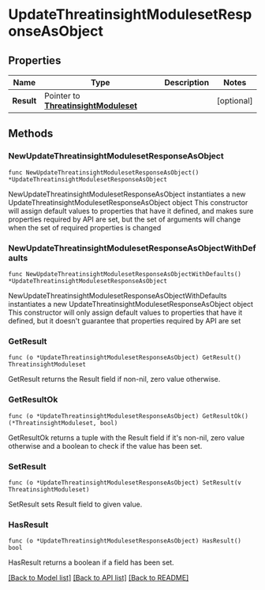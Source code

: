 # UpdateThreatinsightModulesetResponseAsObject

## Properties

Name | Type | Description | Notes
------------ | ------------- | ------------- | -------------
**Result** | Pointer to [**ThreatinsightModuleset**](ThreatinsightModuleset.md) |  | [optional] 

## Methods

### NewUpdateThreatinsightModulesetResponseAsObject

`func NewUpdateThreatinsightModulesetResponseAsObject() *UpdateThreatinsightModulesetResponseAsObject`

NewUpdateThreatinsightModulesetResponseAsObject instantiates a new UpdateThreatinsightModulesetResponseAsObject object
This constructor will assign default values to properties that have it defined,
and makes sure properties required by API are set, but the set of arguments
will change when the set of required properties is changed

### NewUpdateThreatinsightModulesetResponseAsObjectWithDefaults

`func NewUpdateThreatinsightModulesetResponseAsObjectWithDefaults() *UpdateThreatinsightModulesetResponseAsObject`

NewUpdateThreatinsightModulesetResponseAsObjectWithDefaults instantiates a new UpdateThreatinsightModulesetResponseAsObject object
This constructor will only assign default values to properties that have it defined,
but it doesn't guarantee that properties required by API are set

### GetResult

`func (o *UpdateThreatinsightModulesetResponseAsObject) GetResult() ThreatinsightModuleset`

GetResult returns the Result field if non-nil, zero value otherwise.

### GetResultOk

`func (o *UpdateThreatinsightModulesetResponseAsObject) GetResultOk() (*ThreatinsightModuleset, bool)`

GetResultOk returns a tuple with the Result field if it's non-nil, zero value otherwise
and a boolean to check if the value has been set.

### SetResult

`func (o *UpdateThreatinsightModulesetResponseAsObject) SetResult(v ThreatinsightModuleset)`

SetResult sets Result field to given value.

### HasResult

`func (o *UpdateThreatinsightModulesetResponseAsObject) HasResult() bool`

HasResult returns a boolean if a field has been set.


[[Back to Model list]](../README.md#documentation-for-models) [[Back to API list]](../README.md#documentation-for-api-endpoints) [[Back to README]](../README.md)



